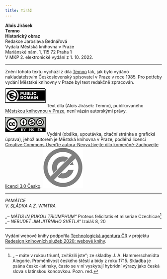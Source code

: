 ```yaml
---
title: Tiráž
---
```


**Alois Jirásek    
Temno**  
**Historický obraz**  
Redakce Jaroslava Bednářová  
Vydala Městská knihovna v Praze  
Mariánské nám. 1, 115 72 Praha 1  
V MKP 2. elektronické vydání z 1. 10. 2022.

***

Znění tohoto textu vychází z díla [Temno](https://search.mlp.cz/cz/titul/temno/18218/) tak, jak bylo vydáno nakladatelstvím Československý spisovatel v Praze v roce 1985. Pro potřeby vydání Městské knihovny v Praze byl text redakčně zpracován.
[![image003.jpg](./resources/image003_fmt.jpeg)](https://creativecommons.org/publicdomain/mark/1.0/deed.cs)
Text díla (Alois Jirásek: Temno), publikovaného [Městskou knihovnou v Praze](https://www.mlp.cz/cz/), není vázán autorskými právy.
[![image001.jpg](./resources/image001_fmt.jpeg)](https://creativecommons.org/licenses/by-nc-sa/3.0/cz/)
Vydání (obálka, upoutávka, citační stránka a grafická úprava), jehož autorem je Městská knihovna v Praze, podléhá licenci [Creative Commons Uveďte autora-Nevyužívejte dílo komerčně-Zachovejte licenci 3.0 Česko](https://creativecommons.org/licenses/by-nc-sa/3.0/cz/).
![image004.jpg](./resources/image004_fmt.jpeg)

***

_PAMÁTCE  
V. SLÁDKA A Z. WINTRA_

_„– MÁTIS IN RUKOU TRIUMPHUM“_
Proteus felicitatis et miseriae Czechicae[^1]
_„– NEBUDEŤ JIM JITŘNÍHO SVĚTLA“_
Izaiáš 8, 20
[^1]: „ – máte v rukou triumf, zvítězili jste“; ze skladby J. A. Hammerschmidta Alegorie. Proměnlivost českého štěstí a bídy z roku 1715. Skladba je psána česko-latinsky, často se v ní vyskytují hybridní výrazy jako česká slova s latinskou koncovkou. Pozn. red.

***

Vydání webové knihy podpořila [Technologická agentura ČR](https://www.tacr.cz/) v projektu [Redesign knihovních služeb 2020: webové knihy](https://starfos.tacr.cz/cs/project/TL04000391).